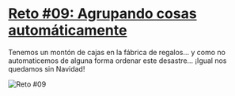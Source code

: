 # [Reto #09: Agrupando cosas automáticamente](https://adventjs.dev/challenges/09)

Tenemos un montón de cajas en la fábrica de regalos... y como no automaticemos de alguna forma ordenar este desastre... ¡Igual nos quedamos sin Navidad!

![Reto #09](https://2021.adventjs.dev/package.png)

